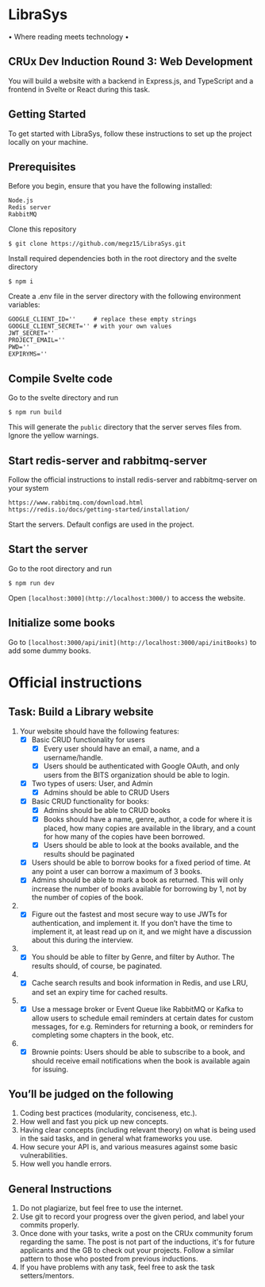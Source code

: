 # LibraSys

• Where reading meets technology •

## CRUx Dev Induction Round 3: Web Development

You will build a website with a backend in Express.js, and TypeScript and a frontend in Svelte or React during this task.

## Getting Started

To get started with LibraSys, follow these instructions to set up the project locally on your machine.

## Prerequisites

Before you begin, ensure that you have the following installed:

    Node.js
    Redis server
    RabbitMQ

Clone this repository

    $ git clone https://github.com/megz15/LibraSys.git

Install required dependencies both in the root directory and the svelte directory

    $ npm i

Create a .env file in the server directory with the following environment variables:

    GOOGLE_CLIENT_ID=''     # replace these empty strings
    GOOGLE_CLIENT_SECRET='' # with your own values
    JWT_SECRET=''
    PROJECT_EMAIL=''
    PWD=''
    EXPIRYMS=''

## Compile Svelte code

Go to the svelte directory and run

    $ npm run build

This will generate the `public` directory that the server serves files from.<br>
Ignore the yellow warnings.

## Start redis-server and rabbitmq-server

Follow the official instructions to install redis-server and rabbitmq-server on your system

    https://www.rabbitmq.com/download.html
    https://redis.io/docs/getting-started/installation/

Start the servers. Default configs are used in the project.

## Start the server

Go to the root directory and run

    $ npm run dev

Open `[localhost:3000](http://localhost:3000/)` to access the website.

## Initialize some books

Go to `[localhost:3000/api/init](http://localhost:3000/api/initBooks)` to add some dummy books.

# Official instructions

## Task: Build a Library website

1. Your website should have the following features:
    - [x] Basic CRUD functionality for users
        - [x] Every user should have an email, a name, and a username/handle.
        - [x] Users should be authenticated with Google OAuth, and only users from the BITS organization should be able to login.
   - [x] Two types of users: User, and Admin
        - [x] Admins should be able to CRUD Users
    - [x] Basic CRUD functionality for books:
        - [x] Admins should be able to CRUD books
        - [x] Books should have a name, genre, author, a code for where it is placed, how many copies are available in the library, and a count for how many of the copies have been borrowed.
        - [x] Users should be able to look at the books available, and the results should be paginated
    - [x] Users should be able to borrow books for a fixed period of time. At any point a user can borrow a maximum of 3 books.
    - [x] Admins should be able to mark a book as returned. This will only increase the number of books available for borrowing by 1, not by the number of copies of the book.
2. - [x] Figure out the fastest and most secure way to use JWTs for authentication, and implement it. If you don’t have the time to implement it, at least read up on it, and we might have a discussion about this during the interview.
3. - [x] You should be able to filter by Genre, and filter by Author. The results should, of course, be paginated.
4. - [x] Cache search results and book information in Redis, and use LRU, and set an expiry time for cached results.
5. - [x] Use a message broker or Event Queue like RabbitMQ or Kafka to allow users to schedule email reminders at certain dates for custom messages, for e.g. Reminders for returning a book, or reminders for completing some chapters in the book, etc.
6. - [x] Brownie points: Users should be able to subscribe to a book, and should receive email notifications when the book is available again for issuing.

## You’ll be judged on the following

1. Coding best practices (modularity, conciseness, etc.).
2. How well and fast you pick up new concepts.
3. Having clear concepts (including relevant theory) on what is being used in the said tasks, and in general what frameworks you use.
4. How secure your API is, and various measures against some basic vulnerabilities.
5. How well you handle errors.

## General Instructions

1. Do not plagiarize, but feel free to use the internet.
2. Use git to record your progress over the given period, and label your commits properly.
3. Once done with your tasks, write a post on the CRUx community forum regarding the same. The post is not part of the inductions, it's for future applicants and the GB to check out your projects. Follow a similar pattern to those who posted from previous inductions.
4. If you have problems with any task, feel free to ask the task setters/mentors.
